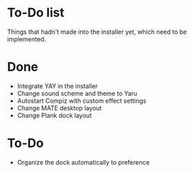 # To-Do list
Things that hadn't made into the installer yet, which need to be implemented.

# Done
 - Integrate YAY in the installer
 - Change sound scheme and theme to Yaru
 - Autostart Compiz with custom effect settings
 - Change MATE desktop layout
 - Change Plank dock layout

# To-Do
 - Organize the dock automatically to preference
